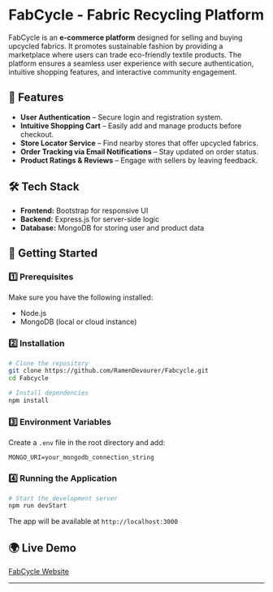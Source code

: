 # FabCycle - Fabric Recycling Platform

FabCycle is an **e-commerce platform** designed for selling and buying upcycled fabrics. It promotes sustainable fashion by providing a marketplace where users can trade eco-friendly textile products. The platform ensures a seamless user experience with secure authentication, intuitive shopping features, and interactive community engagement.

## 🌿 Features

- **User Authentication** – Secure login and registration system.
- **Intuitive Shopping Cart** – Easily add and manage products before checkout.
- **Store Locator Service** – Find nearby stores that offer upcycled fabrics.
- **Order Tracking via Email Notifications** – Stay updated on order status.
- **Product Ratings & Reviews** – Engage with sellers by leaving feedback.

## 🛠️ Tech Stack

- **Frontend:** Bootstrap for responsive UI
- **Backend:** Express.js for server-side logic
- **Database:** MongoDB for storing user and product data

## 🚀 Getting Started

### 1️⃣ Prerequisites
Make sure you have the following installed:
- Node.js
- MongoDB (local or cloud instance)

### 2️⃣ Installation
```bash
# Clone the repository
git clone https://github.com/RamenDevourer/Fabcycle.git
cd Fabcycle

# Install dependencies
npm install
```

### 3️⃣ Environment Variables
Create a `.env` file in the root directory and add:
```
MONGO_URI=your_mongodb_connection_string
```

### 4️⃣ Running the Application
```bash
# Start the development server
npm run devStart
```
The app will be available at `http://localhost:3000`

## 🌍 Live Demo
[FabCycle Website](https://fabcycle.vercel.app)

---

